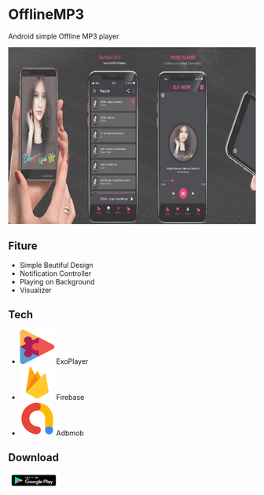 # OfflineMP3
Android simple Offline MP3 player

<img src="https://raw.githubusercontent.com/Hendriyawan/OfflineMP3/master/top_koplo_2019.jpg" height="360">

## Fiture
- Simple Beutiful Design
- Notification Controller
- Playing on Background
- Visualizer

## Tech
- <img src="https://raw.githubusercontent.com/Hendriyawan/OfflineMP3/master/exoplayer.png" width="70" height="70"> ExoPlayer
- <img src="https://raw.githubusercontent.com/Hendriyawan/OfflineMP3/master/firebase.png" width="70" height="70"> Firebase
- <img src="https://raw.githubusercontent.com/Hendriyawan/OfflineMP3/master/admob.png" width="70" height="70"> Adbmob
## Download
[<img src="https://raw.githubusercontent.com/Hendriyawan/OfflineMP3/master/googleplay.png" width="104" height="34">](https://play.google.com/store/apps/details?id=com.hdev.topkoplo)
